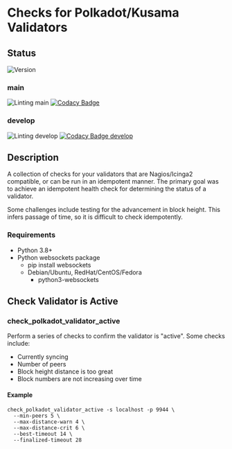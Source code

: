 # Checks for Polkadot/Kusama Validators
## Status
![Version](https://img.shields.io/github/issues-raw/leeclemens/check_polkadot_validator)
### main
![Linting main](https://github.com/leeclemens/check_polkadot_validator/actions/workflows/linters.yml/badge.svg?branch=main)
[![Codacy Badge](https://app.codacy.com/project/badge/Grade/54641d02ffdd4a819cfd221b8a3e6c86?branch=main)](https://app.codacy.com/gh/leeclemens/check_polkadot_validator/dashboard?utm_source=gh&utm_medium=referral&utm_content=&utm_campaign=Badge_grade)
### develop
![Linting develop](https://github.com/leeclemens/check_polkadot_validator/actions/workflows/linters.yml/badge.svg?branch=develop)
[![Codacy Badge develop](https://api.codacy.com/project/badge/Grade/54641d02ffdd4a819cfd221b8a3e6c86?branch=develop)](https://app.codacy.com/gh/leeclemens/check_polkadot_validator?utm_source=github.com&utm_medium=referral&utm_content=leeclemens/check_polkadot_validator&utm_campaign=Badge_Grade)

## Description
A collection of checks for your validators that are Nagios/Icinga2 compatible, or can be run in an idempotent manner.
The primary goal was to achieve an idempotent health check for determining the status of a validator.

Some challenges include testing for the advancement in block height. This infers passage of time,
so it is difficult to check idempotently.

### Requirements
* Python 3.8+
* Python websockets package
  * pip install websockets
  * Debian/Ubuntu, RedHat/CentOS/Fedora
    * python3-websockets

## Check Validator is Active
### check_polkadot_validator_active
Perform a series of checks to confirm the validator is "active". Some checks include:
- Currently syncing
- Number of peers
- Block height distance is too great
- Block numbers are not increasing over time

#### Example
```
check_polkadot_validator_active -s localhost -p 9944 \
  --min-peers 5 \
  --max-distance-warn 4 \
  --max-distance-crit 6 \
  --best-timeout 14 \
  --finalized-timeout 28
```
